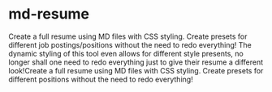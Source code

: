 # md-resume
Create a full resume using MD files with CSS styling. Create presets for different job postings/positions without the need to redo everything! The dynamic styling of 
this tool even allows for different style presents, no longer shall one need to redo everything just to give their resume a different look!Create a full resume using 
MD files with CSS styling. Create presets for different positions without the need to redo everything! 

